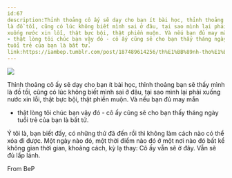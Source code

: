 ```yaml
---
id:67
description:Thỉnh thoảng cô ấy sẽ dạy cho bạn ít bài học, thỉnh thoảng bạn sẽ thấy mình
là đồ tồi, cũng có lúc không biết mình sai ở đâu, tại sao mình lại phải
xuống nước xin lỗi, thật bực bội, thật phiền muộn. Và nếu bạn đủ may mắn
- thật lòng tôi chúc bạn vậy đó - cô ấy cũng sẽ cho bạn thấy tháng ngày
tuổi trẻ của bạn là bất tử.
link:https://iambep.tumblr.com/post/187489614256/th%E1%BB%89nh-tho%E1%BA%A3ng-c%C3%B4-%E1%BA%A5y-s%E1%BA%BD-d%E1%BA%A1y-cho-b%E1%BA%A1n-%C3%ADt-b%C3%A0i-h%E1%BB%8Dc
---
```


![](https://64.media.tumblr.com/7cd674893b2f8414f581e90553177bc9/tumblr_pxbb9qZHRz1u3a9rjo1_640.gifv)

Thỉnh thoảng cô ấy sẽ dạy cho bạn ít bài học, thỉnh thoảng bạn sẽ thấy mình
là đồ tồi, cũng có lúc không biết mình sai ở đâu, tại sao mình lại phải
xuống nước xin lỗi, thật bực bội, thật phiền muộn. Và nếu bạn đủ may mắn
- thật lòng tôi chúc bạn vậy đó - cô ấy cũng sẽ cho bạn thấy tháng ngày
tuổi trẻ của bạn là bất tử.

Ý tôi là, bạn biết đấy, có những thứ đã đến rồi thì không làm cách nào có
thể xóa đi được. Một ngày nào đó, một thời điểm nào đó ở một nơi nào đó
bất kể không gian thời gian, khoảng cách, kỳ lạ thay: Cô ấy vẫn sẽ ở đây.
Vẫn sẽ đủ lấp lánh.

From BeP